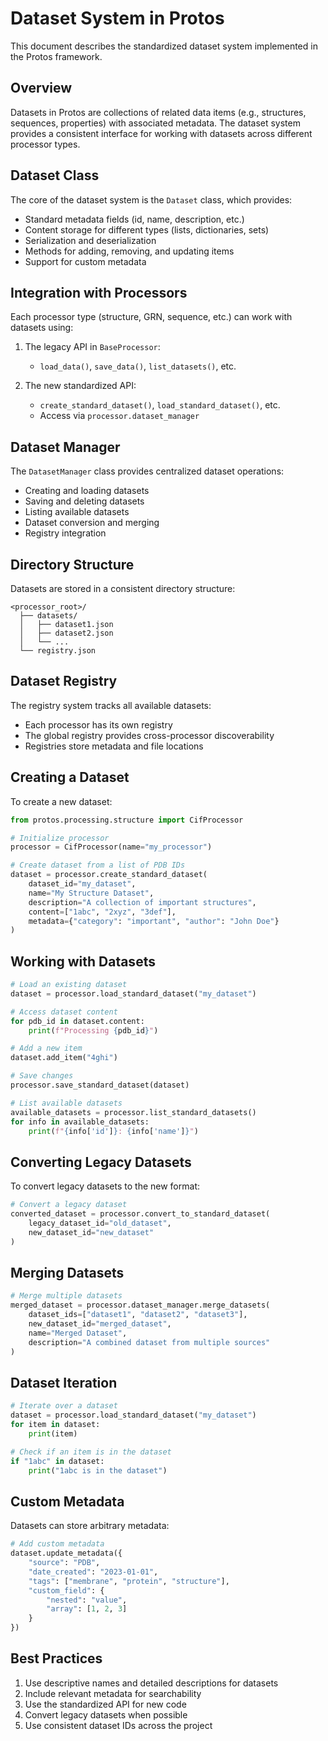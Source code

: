 # Dataset System in Protos

This document describes the standardized dataset system implemented in the Protos framework.

## Overview

Datasets in Protos are collections of related data items (e.g., structures, sequences, properties) with associated metadata. The dataset system provides a consistent interface for working with datasets across different processor types.

## Dataset Class

The core of the dataset system is the `Dataset` class, which provides:

- Standard metadata fields (id, name, description, etc.)
- Content storage for different types (lists, dictionaries, sets)
- Serialization and deserialization
- Methods for adding, removing, and updating items
- Support for custom metadata

## Integration with Processors

Each processor type (structure, GRN, sequence, etc.) can work with datasets using:

1. The legacy API in `BaseProcessor`:
   - `load_data()`, `save_data()`, `list_datasets()`, etc.

2. The new standardized API:
   - `create_standard_dataset()`, `load_standard_dataset()`, etc.
   - Access via `processor.dataset_manager`

## Dataset Manager

The `DatasetManager` class provides centralized dataset operations:

- Creating and loading datasets
- Saving and deleting datasets
- Listing available datasets
- Dataset conversion and merging
- Registry integration

## Directory Structure

Datasets are stored in a consistent directory structure:

```
<processor_root>/
  ├── datasets/
  │   ├── dataset1.json
  │   ├── dataset2.json
  │   └── ...
  └── registry.json
```

## Dataset Registry

The registry system tracks all available datasets:

- Each processor has its own registry
- The global registry provides cross-processor discoverability
- Registries store metadata and file locations

## Creating a Dataset

To create a new dataset:

```python
from protos.processing.structure import CifProcessor

# Initialize processor
processor = CifProcessor(name="my_processor")

# Create dataset from a list of PDB IDs
dataset = processor.create_standard_dataset(
    dataset_id="my_dataset",
    name="My Structure Dataset",
    description="A collection of important structures",
    content=["1abc", "2xyz", "3def"],
    metadata={"category": "important", "author": "John Doe"}
)
```

## Working with Datasets

```python
# Load an existing dataset
dataset = processor.load_standard_dataset("my_dataset")

# Access dataset content
for pdb_id in dataset.content:
    print(f"Processing {pdb_id}")

# Add a new item
dataset.add_item("4ghi")

# Save changes
processor.save_standard_dataset(dataset)

# List available datasets
available_datasets = processor.list_standard_datasets()
for info in available_datasets:
    print(f"{info['id']}: {info['name']}")
```

## Converting Legacy Datasets

To convert legacy datasets to the new format:

```python
# Convert a legacy dataset
converted_dataset = processor.convert_to_standard_dataset(
    legacy_dataset_id="old_dataset",
    new_dataset_id="new_dataset"
)
```

## Merging Datasets

```python
# Merge multiple datasets
merged_dataset = processor.dataset_manager.merge_datasets(
    dataset_ids=["dataset1", "dataset2", "dataset3"],
    new_dataset_id="merged_dataset",
    name="Merged Dataset",
    description="A combined dataset from multiple sources"
)
```

## Dataset Iteration

```python
# Iterate over a dataset
dataset = processor.load_standard_dataset("my_dataset")
for item in dataset:
    print(item)

# Check if an item is in the dataset
if "1abc" in dataset:
    print("1abc is in the dataset")
```

## Custom Metadata

Datasets can store arbitrary metadata:

```python
# Add custom metadata
dataset.update_metadata({
    "source": "PDB",
    "date_created": "2023-01-01",
    "tags": ["membrane", "protein", "structure"],
    "custom_field": {
        "nested": "value",
        "array": [1, 2, 3]
    }
})
```

## Best Practices

1. Use descriptive names and detailed descriptions for datasets
2. Include relevant metadata for searchability
3. Use the standardized API for new code
4. Convert legacy datasets when possible
5. Use consistent dataset IDs across the project